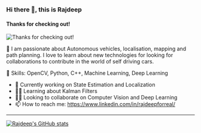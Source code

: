 <!---
rjdpX/rjdpX is a ✨ special ✨ repository because its `README.md` (this file) appears on your GitHub profile.
You can click the Preview link to take a look at your changes.
--->

### Hi there 👋, this is Rajdeep
#### Thanks for checking out!
![Thanks for checking out!](https://media-exp1.licdn.com/dms/image/C4E16AQFtGFztdk-N3g/profile-displaybackgroundimage-shrink_200_800/0/1608229258558?e=1648080000&v=beta&t=y6D121JppoPjJSDRSYnGp0fBK02Sb3Sl_nwuh4Rk4gw)

🤵 I am passionate about Autonomous vehicles, localisation, mapping and path planning. I love to learn about new technologies for looking for collaborations to contribute in the world of self driving cars.

🕺 Skills: OpenCV, Python, C++, Machine Learning, Deep Learning 

- 🔭 Currently working on State Estimation and Localization 
- 🧑‍🎓 Learning about Kalman Filters 
- 👯‍♂️ Looking to collaborate on Computer Vision and Deep Learning 
- 📫 How to reach me: https://www.linkedin.com/in/rajdeepforreal/ 

---

[![Rajdeep's GitHub stats](https://github-readme-stats.vercel.app/api?username=rjdpX)](https://github.com/rjdpX/github-readme-stats)
